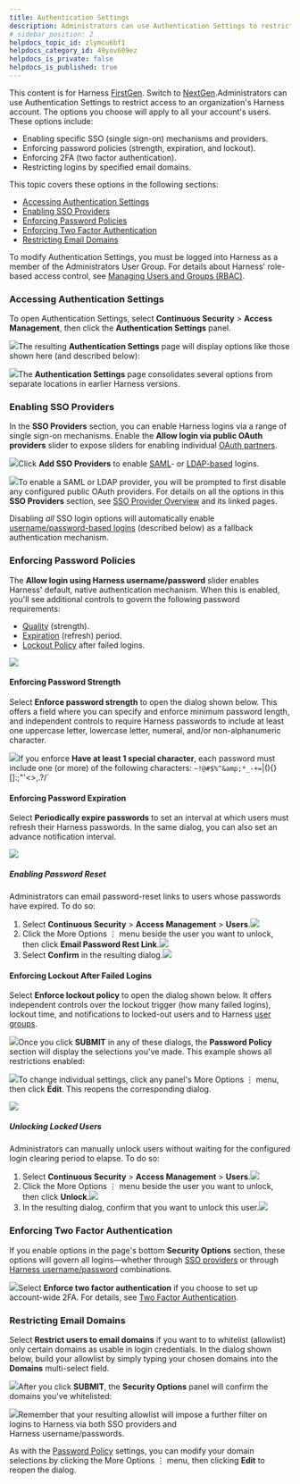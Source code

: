 ```yaml
---
title: Authentication Settings
description: Administrators can use Authentication Settings to restrict access to an organization's Harness account. The options you choose will apply to all your account's users.
# sidebar_position: 2
helpdocs_topic_id: zlymcu6bf1
helpdocs_category_id: 49yov609ez
helpdocs_is_private: false
helpdocs_is_published: true
---
```


This content is for Harness [FirstGen](https://docs.harness.io/article/1fjmm4by22). Switch to [NextGen](/article/gdob5gvyco-authentication-overview).Administrators can use Authentication Settings to restrict access to an organization's Harness account. The options you choose will apply to all your account's users. These options include:

* Enabling specific SSO (single sign-on) mechanisms and providers.
* Enforcing password policies (strength, expiration, and lockout).
* Enforcing 2FA (two factor authentication).
* Restricting logins by specified email domains.

This topic covers these options in the following sections:

* [Accessing Authentication Settings](#accessing)
* [Enabling SSO Providers](#sso_providers)
* [Enforcing Password Policies](#password_policy)
* [Enforcing Two Factor Authentication](#2fa)
* [Restricting Email Domains](#domain)

To modify Authentication Settings, you must be logged into Harness as a member of the Administrators User Group. For details about Harness' role-based access control, see [Managing Users and Groups (RBAC)](https://docs.harness.io/article/ven0bvulsj-users-and-permissions).
### Accessing Authentication Settings

To open Authentication Settings, select **Continuous Security** > **Access Management**, then click the **Authentication Settings** panel.

![](https://files.helpdocs.io/kw8ldg1itf/articles/zlymcu6bf1/1578094921976/image.png)The resulting **Authentication Settings** page will display options like those shown here (and described below):

![](https://files.helpdocs.io/kw8ldg1itf/articles/zlymcu6bf1/1578094944626/image.png)The **Authentication Settings** page consolidates several options from separate locations in earlier Harness versions.
### Enabling SSO Providers

In the **SSO Providers** section, you can enable Harness logins via a range of single sign-on mechanisms. Enable the **Allow login via public OAuth providers** slider to expose sliders for enabling individual [OAuth partners](/article/02ehq56x6d-single-sign-on-sso-with-oauth-2-0).

![](https://files.helpdocs.io/kw8ldg1itf/articles/zlymcu6bf1/1578094999174/image.png)Click **Add SSO Providers** to enable [SAML](/article/zy8yjcrqzg-single-sign-on-sso-with-saml)- or [LDAP-based](/article/85rycqfiqg-sso-ldap) logins.

![](https://files.helpdocs.io/kw8ldg1itf/articles/zlymcu6bf1/1578095025030/image.png)To enable a SAML or LDAP provider, you will be prompted to first disable any configured public OAuth providers. For details on all the options in this **SSO Providers** section, see [SSO Provider Overview](/article/g1cg16xovh-sso-provider-overview) and its linked pages.

Disabling *all* SSO login options will automatically enable [username/password-based logins](#password_policy) (described below) as a fallback authentication mechanism.
### Enforcing Password Policies

The **Allow login using Harness username/password** slider enables Harness' default, native authentication mechanism. When this is enabled, you'll see additional controls to govern the following password requirements:

* [Quality](#quality) (strength).
* [Expiration](#expiration) (refresh) period.
* [Lockout Policy](#lockout_policy) after failed logins.

![](https://files.helpdocs.io/kw8ldg1itf/articles/zlymcu6bf1/1560917212852/image.png)
#### Enforcing Password Strength

Select **Enforce password strength** to open the dialog shown below. This offers a field where you can specify and enforce minimum password length, and independent controls to require Harness passwords to include at least one uppercase letter, lowercase letter, numeral, and/or non-alphanumeric character.

![](https://files.helpdocs.io/kw8ldg1itf/articles/zlymcu6bf1/1560918044265/image.png)If you enforce **Have at least 1 special character**, each password must include one (or more) of the following characters: `~!@#$%^&amp;*_-+=`|\(){}[]:;&quot;'&lt;&gt;,.?/`

<!-- `~!@#$%^&*_-+=`|\(){}[]:;"'<>,.?/` -->


#### Enforcing Password Expiration

Select **Periodically expire passwords** to set an interval at which users must refresh their Harness passwords. In the same dialog, you can also set an advance notification interval.

![](https://files.helpdocs.io/kw8ldg1itf/articles/zlymcu6bf1/1560919913376/image.png)
##### Enabling Password Reset

Administrators can email password-reset links to users whose passwords have expired. To do so:

1. Select **Continuous Security** > **Access Management** > **Users**.![](https://files.helpdocs.io/kw8ldg1itf/articles/twiondoa88/1561424598199/image.png)
2. Click the More Options ⋮ menu beside the user you want to unlock, then click **Email Password Rest Link**.![](https://files.helpdocs.io/kw8ldg1itf/articles/zlymcu6bf1/1564534555166/image.png)
3. Select **Confirm** in the resulting dialog.![](https://files.helpdocs.io/kw8ldg1itf/articles/zlymcu6bf1/1564534529965/image.png)


#### Enforcing Lockout After Failed Logins

Select **Enforce lockout policy** to open the dialog shown below. It offers independent controls over the lockout trigger (how many failed logins), lockout time, and notifications to locked-out users and to Harness [user groups](/article/kf828e347t-notification-groups).

![](https://files.helpdocs.io/kw8ldg1itf/articles/zlymcu6bf1/1560920982562/image.png)Once you click **SUBMIT** in any of these dialogs, the **Password Policy** section will display the selections you've made. This example shows all restrictions enabled:

![](https://files.helpdocs.io/kw8ldg1itf/articles/zlymcu6bf1/1578095114477/image.png)To change individual settings, click any panel's More Options ⋮ menu, then click **Edit**. This reopens the corresponding dialog.

![](https://files.helpdocs.io/kw8ldg1itf/articles/zlymcu6bf1/1560922163583/image.png)
##### Unlocking Locked Users

Administrators can manually unlock users without waiting for the configured login clearing period to elapse. To do so:

1. Select **Continuous Security** > **Access Management** > **Users**.![](https://files.helpdocs.io/kw8ldg1itf/articles/twiondoa88/1561424598199/image.png)
2. Click the More Options ⋮ menu beside the user you want to unlock, then click **Unlock**.![](https://files.helpdocs.io/kw8ldg1itf/articles/twiondoa88/1561443859456/image.png)
3. In the resulting dialog, confirm that you want to unlock this user.![](https://files.helpdocs.io/kw8ldg1itf/articles/twiondoa88/1561425199971/image.png)


### Enforcing Two Factor Authentication

If you enable options in the page's bottom **Security Options** section, these options will govern all logins—whether through [SSO providers](#sso_providers) or through [Harness username/password](#password_policy) combinations.

![](https://files.helpdocs.io/kw8ldg1itf/articles/zlymcu6bf1/1560923730983/image.png)Select **Enforce two factor authentication** if you choose to set up account-wide 2FA. For details, see [Two Factor Authentication](/article/h0ie5q5lkl-login-settings#enforce_2fa_account_wide).


### Restricting Email Domains

Select **Restrict users to email domains** if you want to to whitelist (allowlist) only certain domains as usable in login credentials. In the dialog shown below, build your allowlist by simply typing your chosen domains into the **Domains** multi-select field.

![](https://files.helpdocs.io/kw8ldg1itf/articles/zlymcu6bf1/1560927710024/image.png)After you click **SUBMIT**, the **Security Options** panel will confirm the domains you've whitelisted:

![](https://files.helpdocs.io/kw8ldg1itf/articles/zlymcu6bf1/1560928164206/image.png)Remember that your resulting allowlist will impose a further filter on logins to Harness via both SSO providers and Harness username/passwords.

As with the [Password Policy](#password_policy) settings, you can modify your domain selections by clicking the More Options ⋮ menu, then clicking **Edit** to reopen the dialog.


